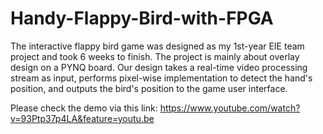 # Handy-Flappy-Bird-with-FPGA

The interactive flappy bird game was designed as my 1st-year EIE team project and took 6 weeks to finish. The project is mainly about overlay design on a PYNQ board. Our design takes a real-time video processing stream as input, performs pixel-wise implementation to detect the hand's position, and outputs the bird's position to the game user interface. 

Please check the demo via this link: https://www.youtube.com/watch?v=93Ptp37p4LA&feature=youtu.be
